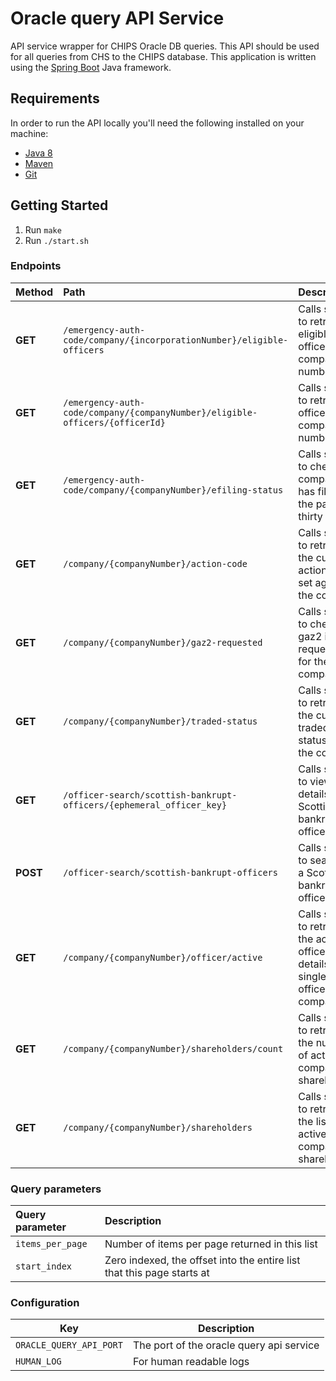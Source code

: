 # Oracle query API Service
API service wrapper for CHIPS Oracle DB queries. This API should be used for all queries from CHS to the CHIPS database. This application is written using the [Spring Boot](http://projects.spring.io/spring-boot/) Java framework.

## Requirements
In order to run the API locally you'll need the following installed on your machine:

- [Java 8](http://www.oracle.com/technetwork/java/javase/downloads/jdk8-downloads-2133151.html)
- [Maven](https://maven.apache.org/download.cgi)
- [Git](https://git-scm.com/downloads)

## Getting Started
1. Run `make`
2. Run `./start.sh`

### Endpoints

Method    | Path                                                                         | Description
:---------|:-----------------------------------------------------------------------------|:-----------
**GET**   | `/emergency-auth-code/company/{incorporationNumber}/eligible-officers`       | Calls service to retrieve eligible officers for company number
**GET**   | `/emergency-auth-code/company/{companyNumber}/eligible-officers/{officerId}` | Calls service to retrieve officer for company number
**GET**   | `/emergency-auth-code/company/{companyNumber}/efiling-status`                | Calls service to check if company has filed in the past thirty days
**GET**   | `/company/{companyNumber}/action-code`                                       | Calls service to retrieve the current action code set against the company
**GET**   | `/company/{companyNumber}/gaz2-requested`                                    | Calls service to check if a gaz2 is requested for the company
**GET**   | `/company/{companyNumber}/traded-status`                                     | Calls service to retrieve the current traded status for the company
**GET**   | `/officer-search/scottish-bankrupt-officers/{ephemeral_officer_key}`         | Calls service to view the details for a Scottish bankrupt officer
**POST**  | `/officer-search/scottish-bankrupt-officers`                                 | Calls service to search for a Scottish bankrupt officer
**GET**   | `/company/{companyNumber}/officer/active`                                    | Calls service to retrieve the active officer details of single active officer company
**GET**   | `/company/{companyNumber}/shareholders/count`                                | Calls service to retrieve the number of active company shareholders
**GET**   | `/company/{companyNumber}/shareholders`                                      | Calls service to retrieve the list of all active company shareholders

### Query parameters
Query parameter  | Description
:----------------|:-----------
`items_per_page` | Number of items per page returned in this list
`start_index`    | Zero indexed, the offset into the entire list that this page starts at


### Configuration

Key                | Description
-------------------|------------------------------------
`ORACLE_QUERY_API_PORT`|The port of the oracle query api service
`HUMAN_LOG`            |For human readable logs
